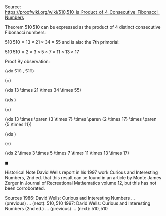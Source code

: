 # 

Source: https://proofwiki.org/wiki/510,510_is_Product_of_4_Consecutive_Fibonacci_Numbers



Theorem
$510 \, 510$ can be expressed as the product of $4$ distinct consecutive Fibonacci numbers:

$510 \, 510 = 13 \times 21 \times 34 \times 55$
and is also the $7$th primorial:

$510 \, 510 = 2 \times 3 \times 5 \times 7 \times 11 \times 13 \times 17$


Proof
By observation:














\(\ds 510 \, 510\)

\(=\)







\(\ds 13 \times 21 \times 34 \times 55\)




















\(\ds \)

\(=\)







\(\ds 13 \times \paren {3 \times 7} \times \paren {2 \times 17} \times \paren {5 \times 11}\)




















\(\ds \)

\(=\)







\(\ds 2 \times 3 \times 5 \times 7 \times 11 \times 13 \times 17\)









$\blacksquare$


Historical Note
David Wells report in his $1997$ work Curious and Interesting Numbers, 2nd ed. that this result can be found in an article by Monte James Zerger in Journal of Recreational Mathematics volume $12$, but this has not been corroborated.


Sources
1986: David Wells: Curious and Interesting Numbers ... (previous) ... (next): $510,510$
1997: David Wells: Curious and Interesting Numbers (2nd ed.) ... (previous) ... (next): $510,510$





